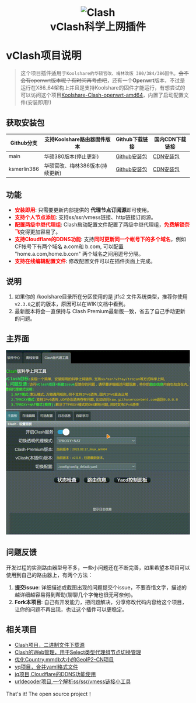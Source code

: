 <h1 align="center">
  <img src="https://github.com/learnhard-cn/clash/raw/main/clash/res/icon-clash.png" alt="Clash" width="200">
  <br>vClash科学上网插件<br>
</h1>

# vClash项目说明
>这个项目插件适用于`Koolshare的华硕官改、梅林改版 380/384/386固件`。~~会不会有openwrt版本呢？有时间再考虑吧~~，还有一个**Openwrt**版本，不过是运行在X86_64架构上并且是支持Koolshare的固件才能运行，有想尝试的可以访问这个项目[Koolshare-Clash-openwrt-amd64](https://github.com/learnhard-cn/Koolshare-Clash-openwrt-amd64)，内置了启动配置文件(安装即用!)


## 获取安装包

| Github分支    | 支持Koolshare路由器固件版本 | Github下载链接                                                                                                                                                                        | 国内CDN下载链接                                                                                             |
| ----------- | ------------------ | --------------------------------------------------------------------------------------------------------------------------------------------------------------------------------- | ----------------------------------------------------------------------------------------------------- |
| main        | 华硕380版本(停止更新)            | [Github安装包](https://github.com/learnhard-cn/vClash/raw/main/release/clash.tar.gz)                     | [CDN安装包](https://cdn.jsdelivr.net/gh/learnhard-cn/vClash@main/release/clash.tar.gz)              |
| ksmerlin386 | 华硕官改、梅林386版本(持续更新)       | [Github安装包](https://github.com/learnhard-cn/vClash/raw/ksmerlin386/release/clash.tar.gz) | [CDN安装包](https://cdn.jsdelivr.net/gh/learnhard-cn/vClash@ksmerlin386/release/clash.tar.gz) |


## 功能

- <b style="color:red">安装即用</b>: 只需要更新内部提供的 **代理节点订阅源**即可使用。
- <b style="color:red">支持个人节点添加</b>: 支持ss/ssr/vmess链接、http链接订阅源。
- <b style="color:red">配置两级中继代理组</b>: Clash启动配置文件配置了两级中继代理组，<b style="color:red">免费解锁奈飞</b>变得更加容易了。
- <b style="color:red">支持Cloudflare的DDNS功能</b>: 支持<b style="color:red">同时更新同一个帐号下的多个域名</b>，例如 CF帐号下有两个域名 a.com和 b.com, 可以配置 "home.a.com,home.b.com" 两个域名之间用逗号分隔。
- <b style="color:red">支持在线编辑配置文件</b>: 修改配置文件可以在插件页面上完成。


## 说明

1. 如果你的 /koolshare目录所在分区使用的是 jffs2 文件系统类型，推荐你使用`v2.3.0`之前的版本，原因可以在WIKI文档中看到。
2. 最新版本将会一直保持与 Clash Premium最新版一致，省去了自己手动更新的问题。



## 主界面

![](./images/demo.gif)


## 问题反馈

开发过程的实测路由器型号不多，一些小问题还在不断完善，如果希望本项目可以使用到自己的路由器上，有两个方法：

1. **提交issue**: 详细描述或截图出现的问题提交个issue，不要吝惜文字，描述的越详细越容易得到帮助(聊聊几个字俺也很无可奈何)。
2. **Fork本项目**: 自己有开发能力，把问题解决，分享修改代码内容给这个项目，让你的问题不再出现，也让这个插件可以更稳定。

## 相关项目

- [Clash项目，二进制文件下载源](https://github.com/Dreamacro/clash)
- [Clash的Web管理，用于Select类型代理组节点切换管理](https://github.com/haishanh/yacd)
- [优化Country.mmdb大小的GeoIP2-CN项目](https://github.com/Hackl0us/GeoIP2-CN)
- [yq项目，合并yaml格式文件](https://github.com/mikefarah/yq)
- [jq项目,Cloudflare的DDNS功能使用](https://github.com/stedolan/jq)
- [urldecoder项目,一个解析ss/ssr/vmess链接小工具](https://github.com/learnhard-cn/uridecoder)


That's it! The open source project！
